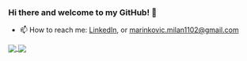 ### Hi there and welcome to my GitHub! 👋

<!--
**Marinko23/Marinko23** is a ✨ _special_ ✨ repository because its `README.md` (this file) appears on your GitHub profile.

-->


- 📫 How to reach me: [LinkedIn](https://www.linkedin.com/in/milan-marinkovi%C4%87-843a36271/), or [marinkovic.milan1102@gmail.com](mailto:marinkovic.milan1102@gmail.com)

<!--
[![My GitHub stats](https://github-readme-stats.vercel.app/api?username=Marinko23)](https://github.com/Marinko23/github-readme-stats) 
[![Top Langs](https://github-readme-stats.vercel.app/api/top-langs/?username=Marinko23&layout=compact&hide=Hack)](https://github.com/Marinko23/github-readme-stats)
-->
<a href="https://github.com/Marinko23/github-readme-stats">
  <img align="center" src="https://github-readme-stats.vercel.app/api?username=Marinko23&theme=swift&repo=github-readme-stats" />
</a>
<a href="https://github.com/Marinko23/github-readme-stats">
  <img align="center" src="https://github-readme-stats.vercel.app/api/top-langs/?username=Marinko23&theme=dracula&layout=compact&hide=Hack&repo=convoychat" />
</a>

